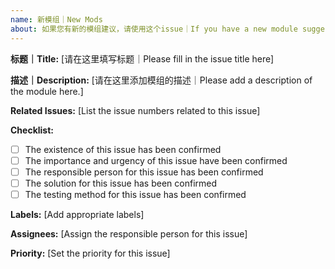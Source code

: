 ```yaml
---
name: 新模组｜New Mods
about: 如果您有新的模组建议，请使用这个issue｜If you have a new module suggestion, please use this issue.
---
```


**标题｜Title:** [请在这里填写标题｜Please fill in the issue title here]

**描述｜Description:** [请在这里添加模组的描述｜Please add a description of the module here.]

**Related Issues:** [List the issue numbers related to this issue]

**Checklist:**

- [ ]  The existence of this issue has been confirmed
- [ ]  The importance and urgency of this issue have been confirmed
- [ ]  The responsible person for this issue has been confirmed
- [ ]  The solution for this issue has been confirmed
- [ ]  The testing method for this issue has been confirmed

**Labels:** [Add appropriate labels]

**Assignees:** [Assign the responsible person for this issue]

**Priority:** [Set the priority for this issue]
